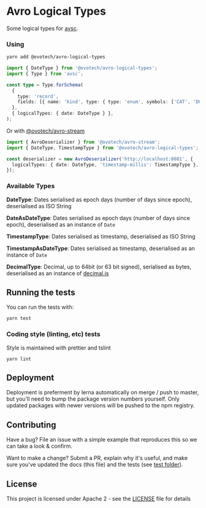 # Avro Logical Types

Some logical types for [avsc](https://github.com/mtth/avsc).

### Using

```bash
yarn add @ovotech/avro-logical-types
```

```typescript
import { DateType } from '@ovotech/avro-logical-types';
import { Type } from 'avsc';

const type = Type.forSchema(
  {
    type: 'record',
    fields: [{ name: 'kind', type: { type: 'enum', symbols: ['CAT', 'DOG'] } }, { name: 'name', type: 'string' }],
  },
  { logicalTypes: { date: DateType } },
);
```

Or with [@ovotech/avro-stream](https://github.com/ovotech/bit-node-tools/tree/master/packages/avro-stream)

```typescript
import { AvroDeserializer } from '@ovotech/avro-stream';
import { DateType, TimestampType } from '@ovotech/avro-logical-types';

const deserializer = new AvroDeserializer('http://localhost:8081', {
  logicalTypes: { date: DateType, 'timestamp-millis': TimestampType },
});
```

### Available Types

**DateType**: Dates serialised as epoch days (number of days since epoch), deserialised as ISO String

**DateAsDateType**: Dates serialised as epoch days (number of days since epoch), deserialised as an instance of `Date`

**TimestampType**: Dates serialised as timestamp, deserialised as ISO String

**TimestampAsDateType**: Dates serialised as timestamp, deserialised as an instance of `Date`

**DecimalType**: Decimal, up to 64bit (or 63 bit signed), serialised as bytes, deserialised as an instance of [decimal.js](https://npmjs.com/decimal.js)

## Running the tests

You can run the tests with:

```bash
yarn test
```

### Coding style (linting, etc) tests

Style is maintained with prettier and tslint

```
yarn lint
```

## Deployment

Deployment is preferment by lerna automatically on merge / push to master, but you'll need to bump the package version numbers yourself. Only updated packages with newer versions will be pushed to the npm registry.

## Contributing

Have a bug? File an issue with a simple example that reproduces this so we can take a look & confirm.

Want to make a change? Submit a PR, explain why it's useful, and make sure you've updated the docs (this file) and the tests (see [test folder](test)).

## License

This project is licensed under Apache 2 - see the [LICENSE](LICENSE) file for details
